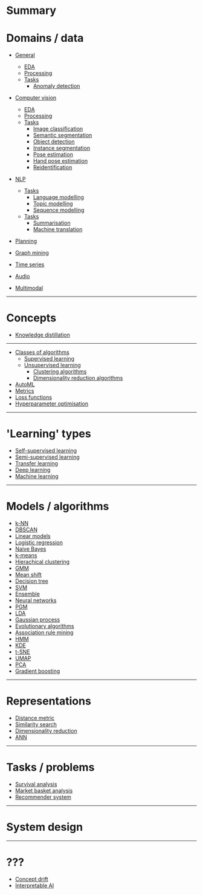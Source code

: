 # Summary

# Domains / data

- [General]()
    - [EDA](./general/eda.md)
    - [Processing]()
    - [Tasks]()
        - [Anomaly detection]()

- [Computer vision]()
    - [EDA]()
    - [Processing]()
    - [Tasks]()
        - [Image classification]()
        - [Semantic segmentation]()
        - [Object detection]()
        - [Instance segmentation]()
        - [Pose estimation]()
        - [Hand pose estimation]()
        - [Reidentification]()
- [NLP]()
    - [Tasks]()
        - [Language modelling]()
        - [Topic modelling]()
        - [Sequence modelling]()
    - [Tasks]()
        - [Summarisation]()
        - [Machine translation]()
- [Planning]()
- [Graph mining]()
- [Time series]()
- [Audio]()
- [Multimodal]()

---

# Concepts

- [Knowledge distillation]()

---

- [Classes of algorithms]()
    - [Supervised learning]()
    - [Unsupervised learning]()
        - [Clustering algorithms](./clustering-algorithms.md)
        - [Dimensionality reduction algorithms]()
- [AutoML]()
- [Metrics]()
- [Loss functions]()
- [Hyperparameter optimisation]()

---

# 'Learning' types


- [Self-supervised learning]()
- [Semi-supervised learning]()
- [Transfer learning]()
- [Deep learning]()
- [Machine learning]()

---

# Models / algorithms

- [k-NN](./k-nn.md)
- [DBSCAN](./dbscan.md)
- [Linear models](./linear-models.md)
- [Logistic regression](./logistic-regression.md)
- [Naive Bayes](./naive-bayes.md)
- [k-means](./k-means.md)
- [Hierachical clustering](./hierarchical-clustering.md)
- [GMM](./gmm.md)
- [Mean shift](./mean-shift.md)
- [Decision tree](./decision-tree.md)
- [SVM](./svm.md)
- [Ensemble]()
- [Neural networks]()
- [PGM]()
- [LDA]()
- [Gaussian process]()
- [Evolutionary algorithms]()
- [Association rule mining]()
- [HMM]()
- [KDE]()
- [t-SNE](./t-sne.md)
- [UMAP](./umap.md)
- [PCA](./pca.md)
- [Gradient boosting](./gradient-boosting.md)

---

# Representations

- [Distance metric]()
- [Similarity search]()
- [Dimensionality reduction](./dimensionality-reduction.md)
- [ANN](./ann.md)

---

# Tasks / problems

- [Survival analysis]()
- [Market basket analysis]()
- [Recommender system]()

---

# System design

---

# ???

- [Concept drift](./concept-drift.md)
- [Interpretable AI](./interpretable-ai.md)